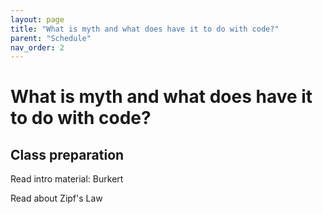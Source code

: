 ```yaml
---
layout: page
title: "What is myth and what does have it to do with code?"
parent: "Schedule"
nav_order: 2
---
```



# What is myth and what does have it to do with code?

## Class preparation

Read intro material: Burkert

Read about Zipf's Law